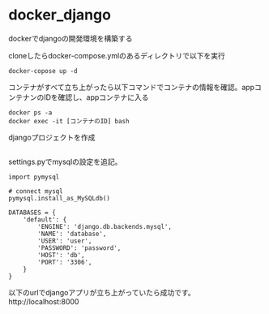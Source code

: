 # docker_django

dockerでdjangoの開発環境を構築する

cloneしたらdocker-compose.ymlのあるディレクトリで以下を実行

```
docker-copose up -d
```
コンテナがすべて立ち上がったら以下コマンドでコンテナの情報を確認。appコンテナンのIDを確認し、appコンテナに入る
```
docker ps -a
docker exec -it [コンテナのID] bash
```

djangoプロジェクトを作成
```

```

settings.pyでmysqlの設定を追記。
```
import pymysql

# connect mysql
pymysql.install_as_MySQLdb()

DATABASES = {
    'default': {
        'ENGINE': 'django.db.backends.mysql',
        'NAME': 'database',
        'USER': 'user',
        'PASSWORD': 'password',
        'HOST': 'db',
        'PORT': '3306',
    }
}
```

以下のurlでdjangoアプリが立ち上がっていたら成功です。
http://localhost:8000
